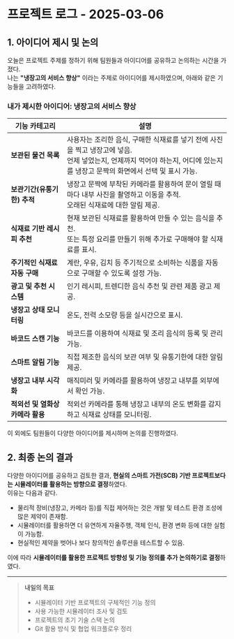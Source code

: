 # 프로젝트 로그 - 2025-03-06

## 1. 아이디어 제시 및 논의

오늘은 프로젝트 주제를 정하기 위해 팀원들과 아이디어를 공유하고 논의하는 시간을 가졌다.  
나는 **"냉장고의 서비스 향상"** 이라는 주제로 아이디어를 제시하였으며, 아래와 같은 기능들을 고려하였다.

### 내가 제시한 아이디어: 냉장고의 서비스 향상

| 기능 카테고리                    | 설명                                                                                                                                                                           |
| -------------------------------- | ------------------------------------------------------------------------------------------------------------------------------------------------------------------------------ |
| **보관된 물건 목록**             | 사용자는 조리한 음식, 구매한 식재료를 넣기 전에 사진을 찍고 냉장고에 넣음.<br>언제 넣었는지, 언제까지 먹어야 하는지, 어디에 있는지를 냉장고 문짝의 화면에서 선택 및 표시 가능. |
| **보관기간(유통기한) 추적**      | 냉장고 문짝에 부착된 카메라를 활용하여 문이 열릴 때마다 내부 사진을 촬영하고 이동을 추적.<br>오래된 식재료에 대한 알림 제공.                                                   |
| **식재료 기반 레시피 추천**      | 현재 보관된 식재료를 활용하여 만들 수 있는 음식을 추천.<br>또는 특정 요리를 만들기 위해 추가로 구매해야 할 식재료를 표시.                                                      |
| **주기적인 식재료 자동 구매**    | 계란, 우유, 김치 등 주기적으로 소비하는 식품을 자동으로 구매할 수 있도록 설정 가능.                                                                                            |
| **광고 및 추천 시스템**          | 인기 레시피, 트렌디한 음식 추천 및 관련 제품 광고 제공.                                                                                                                        |
| **냉장고 상태 모니터링**         | 온도, 전력 소모량 등을 실시간으로 표시.                                                                                                                                        |
| **바코드 스캔 기능**             | 바코드를 이용하여 식재료 및 조리 음식의 등록 및 관리 가능.                                                                                                                     |
| **스마트 알림 기능**             | 직접 제조한 음식의 보관 여부 및 유통기한에 대한 알림 제공.                                                                                                                     |
| **냉장고 내부 시각화**           | 매직미러 및 카메라를 활용하여 냉장고 내부를 외부에서 확인 가능.                                                                                                                |
| **적외선 및 열화상 카메라 활용** | 적외선 카메라를 통해 냉장고 내부의 온도 변화를 감지하고 식재료 상태를 모니터링.                                                                                                |

이 외에도 팀원들이 다양한 아이디어를 제시하며 논의를 진행하였다.

## 2. 최종 논의 결과

다양한 아이디어를 공유하고 검토한 결과, **현실의 스마트 가전(SCB) 기반 프로젝트보다는 시뮬레이터를 활용하는 방향으로 결정**하였다.  
이유는 다음과 같다.

- 물리적 장비(냉장고, 카메라 등)를 직접 제어하는 것은 개발 및 테스트 환경 조성에 많은 제약이 존재함.
- 시뮬레이터를 활용하면 더 유연하게 자율주행, 객체 인식, 환경 변화 등에 대한 실험이 가능함.
- 현실적인 제약을 벗어나 보다 창의적인 솔루션을 테스트할 수 있음.

이에 따라 **시뮬레이터를 활용한 프로젝트 방향성 및 기능 정의를 추가 논의하기로 결정**하였다.

---

> **내일의 목표**
>
> - 시뮬레이터 기반 프로젝트의 구체적인 기능 정의
> - 사용 가능한 시뮬레이터 조사 및 검토
> - 프로젝트의 초기 기술 스택 논의
> - Git 활용 방식 및 협업 워크플로우 정리
